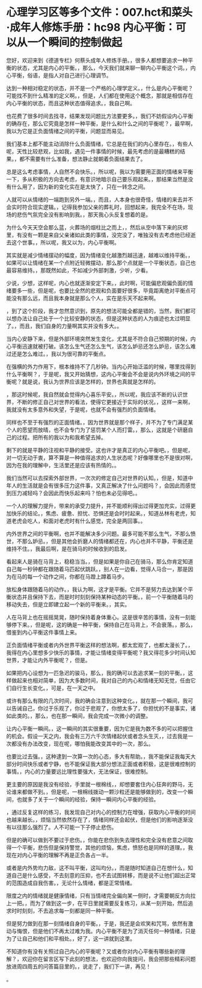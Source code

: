 # 心理学习区等多个文件：007.hct和菜头·成年人修炼手册：hc98 内心平衡：可以从一个瞬间的控制做起

您好，欢迎来到《德道专栏》何蔡头成年人修炼手册。，很多人都想要追求一种平衡的状态，尤其是内心的平衡。，那么，今天我们就来聊一聊内心平衡这个词。，内心平衡，俗语，是指人对自己进行心理调节。

达到一种相对稳定的状态，并不是一个严格的心理学定义。，什么是内心平衡呢？可能找不到什么精准的定义啊。，但是，人们都在使用这个概念，那就是相信存在内心平衡的状态，而且这种状态值得追求。，我自己啊。

也花费了很多时间去找寻，结果发现问题比方法要更多。，我们不妨假设内心平衡的确存在，那么它究竟是怎样一种平衡，是什么和什么之间的平衡呢？，最早啊，我以为它是正负面情绪之间的平衡，问题显而易见。

我们基本上都不能主动消除什么负面情绪，它总是在我们的内心里存在。，有些人呢，天性比较悲观，比如我，遇见一件事情的时候，最先考虑的是最糟糕的结果。，都不需要有什么准备，想法静止就朝着负面结果去了。

总是这么考虑事情，人自然不会快乐。，所以呢，我以为需要用正面的情绪来平衡一下，多从积极的方向去考虑，有意识地暗示自己要乐观起来。，那结果当然是没有什么用了，因为新的变化实在是太快了，只在一转念之间。

人就可以从情绪的一端跑到另外一端。，而且，人本身也很奇怪，情绪的来去并不会实时符合现实逻辑。，记得我参加父亲的葬礼时，回想起来，我完全不在场，现场的悲伤气氛完全没有影响到我。，那天我心头反复想着的是。

为什么今天天空会那么蓝，火葬场的烟柱比之而上，，然后从空中落下来的灰烬里，有没有一颗是来自父亲诸如此类的事情，没完没了，唯独没有去考虑他已经逝去这个世事。，所以呢，我又以为，内心平衡啊。

其实就是减少情绪摆动的幅度，因为情绪变化越激烈越迅速，越难以维持平衡。，如果可以让情绪在某一个点附近轻微摆动，那么那个点就是一个平衡状态，自己也最容易维持。，那既然如此，不如减少外部刺激，少听，少看。

少说，少想，这样呢，内心也就逐渐安定下来。，此时啊，可能偏悲观偏负面的情绪要多一些，但是呢，也要比全然的悲观和负面要好很多，毕竟距离绝对平衡点可能没有那么远，而且我本身就是那么个人，实在是乐天不起来啊。

，到了这个阶段，我才忽然意识到，原先的想法可能全都是错的，当然，我们都可以想办法让自己处于一个比较安静的状态，但是这种状态的人为痕迹也太过明显了。，而且，我们自身的力量啊其实并没有多大。。

当内心安静下来，但是外部环境突然发生变化，尤其是不符合自己预期的时候，内心平衡迅速就被打破。该怎么生气还怎么生气，该怎么妒忌还怎么妒忌，该怎么难过还是怎么难过。，我以为很可靠的平衡点。

在强横的外力作用下，根本维持不了几秒钟。当内心开始泛滥的时候，哪里找得到什么平衡啊？，于是呢，我又开始猜想，这内心平衡会不会是说内外环境之间的平衡呢？就是说，我认为世界应该是怎样的，世界也真就是怎样的。

，那这时候呢，我自然就会觉得内心喜乐平安。，所以呢，我应该不断的认识世界，不断的修正自己对世界的看法，使得它更接近于实际的状况。，这样一来啊，我就没有太多意外和失望，于是呢，也就不会有强烈的负面情绪。

同样也不至于有强烈的正面情绪。，因为世界就是那个样子，并不为了专门满足某个人的愿望而放晴，也不会专门为了惩罚某个人而打雷。，那么，这就是个研磨自己的过程。把所有的我以为和我希望去掉。

剩下的就是平静的注视和平静的接受。这也许才是真正的内心平衡吧。，但是呢，对一切无动于衷，算不算是一种值得追求的人生状态呢？好像哪里也不是很对啊，因为在我的理解中，生活里还是应该有热情的。。

我们当然可以去探索外部世界，一次次的修定自己对世界的认知。，但是，知道中年人的生活就是会有很多压力这件事，又真正解决了什么问题吗？，会因此而感觉到压力减轻吗？会因此而快乐起来吗？怕也未必见得吧。。

一个人的理解力提升，带来的承受力提升，并不能顺利得出过得更加充实，过得更加快乐的结论。，焦虑、疲惫、担忧、恐惧还是会时时起来。，知道丛林有老虎，知道老虎会吃人，和面对老虎时有什么感觉，完全是两回事。。

内外世界之间的平衡啊，也并不能解决多少问题。最多可能不那么生气，不那么愤世，不那么妒忌。，但是其他会折磨人的情绪都还在，内心也并不平静，平衡还是维持不住。，我最后啊，是在骑马的时候收到的启发。

看起来人是骑在马背上，稳稳当当。，但是如果是你自己在骑马，那么你肯定知道自己每一秒钟都在跟随着马匹起伏跳跃。，别人在一边看，觉得人马合一，那是因为在马的每一个动作之间，你都在马蹬上蹲着马步。

放松身体跟随着马的动作。，我认为啊，这才是平衡。它并不是努力去达到某个平衡状态并且保持下去，而是时时刻刻保持某种动态的平衡。，前一个平衡随着马的移动失去，但是立即建立起一个新的平衡来。，其实。

人在马背上也在摇摇晃晃，随时保持着身体重心。这是很辛苦的事情，没有一刻能够停下来。，但是呢，这的确是一种平衡，保持自己在马背上，不会衰落。，那么，借鉴到内心平衡这件事情上来。

正负面情绪平衡或者内外世界平衡这样的想法啊，都太宏观了，也都太漫长了。，我得在内心里想多少快乐的事情，才能让情绪变得平衡呢？我又得花多少时间认知世界，才能让内外平衡呢？，但是。

如果把内心设想为一匹急迟的骏马，那么，我的确可以去追求某一刻的平衡。，这样做起来也相对简单，因为大多数时间，我对自己的内心和情绪无知无觉，任由它们自行生长变化。，可是，在一天之中。

或许有那么有限的几次时间，我的确会注意到这种变化。，就在那一个瞬间，我可以告诫自己，你过于乐观了，你过于悲观了，你想太多了，你担忧的不是事实，诸如此类的。，那么，也在那一瞬间，我会完成一次微小的调整。

让内心平衡一瞬间。，这一瞬间的其实很重要，因为它是我为数不多的可以把握住的机会。假设一天之内，我会有三万六千次情绪起伏或者念头生灭，，过去我是一次都没有办法改变，现在呢，哪怕我能改变其中的一次，那么。

也要比过去强。，这种逮到一次算一次的心态，多大有帮助。，我不能保证我每天大部分时间快乐或者宁静，也不能保证我大部分想法正面或者积极，这是很难控制的事情。，内心的力量要远比理性要强大，无法保证，很难控制。

更主要的原因是我没有经验，手里就一根棉线，，却想要套住内心狂奔的野马，无论谁来都做不到。，但是呢，一根棉线拨动一颗沙粒还是能够做到的，改变一个瞬间，也就多了关于一个瞬间的经验，保持一瞬间内心平衡的经验。

，通过反复这样的练习，我发现自己对内心的控制力在增强，获取内心平衡的时间也越来越长。，烦恼当然依然存在了，情绪同样还会起伏，但是他们的影响逐渐没有以往那么强烈了。人不可能一下子停止悲伤。

但是的确可以做到不要过于悲伤。，你能在悲伤到失去理性和完全没有悲意之间取得一个平衡，悲伤但是保持警觉，其他的烦恼，焦虑，愤怒也是同样的道理。，我现在对内心平衡的理解不再是正负各占一半。

或者是内外势均力敌，这不叫平衡，这叫均分。，而是随时知道自己在想什么，知道自己是什么感受，不去刻意的压抑，也不去试图转移，而是说不让他们超出正常的范围造成自我伤害。，无论什么情绪，都是正常情绪。

限度之内的情绪就是健康情绪，只有当情绪完全偏向某一侧时，才需要朝反方向拉上一把。，而为了做到这一步，在平日里就需要反复练习，从某一刻开始，然后追求时时刻刻，不去追求每一刻都是同一种平衡。

但是努力做到在那一刻情绪自身的平衡。，于是，我还是会欢笑和咒骂，依然有激动与悔恨，但是他们不再太过难为我。内心平衡不是为了消灭任何一种情绪，只是为了让自己和他们和平相处。，好了，这一讲就到这里。

不知道你有没有关照过自己内心的平衡呢？又或者你对内心平衡有哪些新的理解？，欢迎你在留言区写下此刻的想法，也欢迎你向我提问，我会把那些精彩问题放进周四周五的问答篇目里的。，说走了，我们下一讲，再见！

。